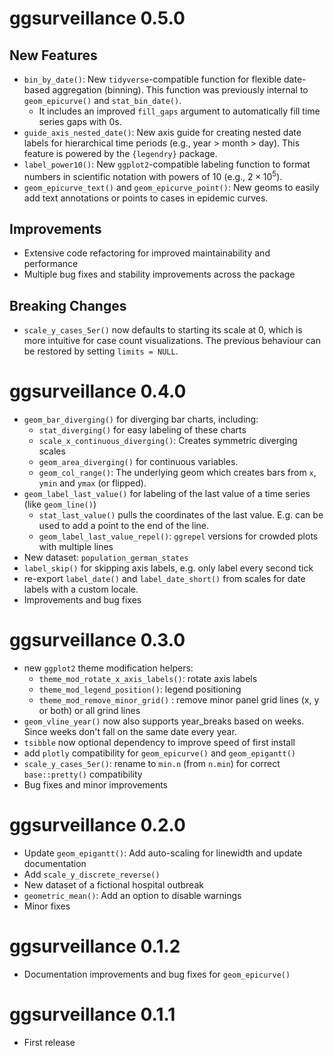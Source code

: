 # ggsurveillance 0.5.0

## New Features

-   `bin_by_date()`: New `tidyverse`-compatible function for flexible date-based aggregation (binning). This function was previously internal to `geom_epicurve()` and `stat_bin_date()`.
    -   It includes an improved `fill_gaps` argument to automatically fill time series gaps with 0s.
-   `guide_axis_nested_date()`: New axis guide for creating nested date labels for hierarchical time periods (e.g., year > month > day). This feature is powered by the `{legendry}` package.
-   `label_power10()`: New `ggplot2`-compatible labeling function to format numbers in scientific notation with powers of 10 (e.g., $2 \times 10^5$).
-   `geom_epicurve_text()` and `geom_epicurve_point()`: New geoms to easily add text annotations or points to cases in epidemic curves.

## Improvements

-   Extensive code refactoring for improved maintainability and performance
-   Multiple bug fixes and stability improvements across the package

## Breaking Changes

-   `scale_y_cases_5er()` now defaults to starting its scale at 0, which is more intuitive for case count visualizations. The previous behaviour can be restored by setting `limits = NULL`.

# ggsurveillance 0.4.0

-   `geom_bar_diverging()` for diverging bar charts, including:
    -   `stat_diverging()` for easy labeling of these charts
    -   `scale_x_continuous_diverging()`: Creates symmetric diverging scales
    -   `geom_area_diverging()` for continuous variables.
    -   `geom_col_range()`: The underlying geom which creates bars from `x`, `ymin` and `ymax` (or flipped).
-   `geom_label_last_value()` for labeling of the last value of a time series (like `geom_line()`)
    -   `stat_last_value()` pulls the coordinates of the last value. E.g. can be used to add a point to the end of the line.
    -   `geom_label_last_value_repel()`: `ggrepel` versions for crowded plots with multiple lines
-   New dataset: `population_german_states`
-   `label_skip()` for skipping axis labels, e.g. only label every second tick
-   re-export `label_date()` and `label_date_short()` from scales for date labels with a custom locale.
-   Improvements and bug fixes

# ggsurveillance 0.3.0

-   new `ggplot2` theme modification helpers:
    -   `theme_mod_rotate_x_axis_labels()`: rotate axis labels
    -   `theme_mod_legend_position()`: legend positioning
    -   `theme_mod_remove_minor_grid()` : remove minor panel grid lines (x, y or both) or all grind lines
-   `geom_vline_year()` now also supports year_breaks based on weeks. Since weeks don't fall on the same date every year.
-   `tsibble` now optional dependency to improve speed of first install
-   add `plotly` compatibility for `geom_epicurve()` and `geom_epigantt()`
-   `scale_y_cases_5er()`: rename to `min.n` (from `n.min`) for correct `base::pretty()` compatibility
-   Bug fixes and minor improvements

# ggsurveillance 0.2.0

-   Update `geom_epigantt()`: Add auto-scaling for linewidth and update documentation
-   Add `scale_y_discrete_reverse()`
-   New dataset of a fictional hospital outbreak
-   `geometric_mean()`: Add an option to disable warnings
-   Minor fixes

# ggsurveillance 0.1.2

-   Documentation improvements and bug fixes for `geom_epicurve()`

# ggsurveillance 0.1.1

-   First release
